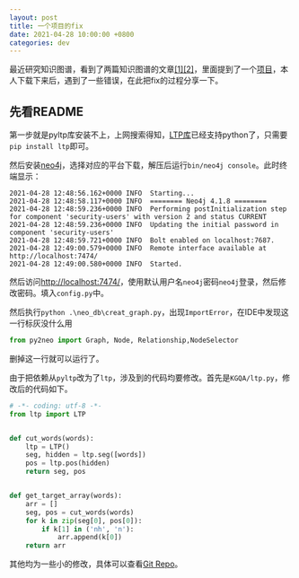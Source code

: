 ```yaml
---
layout: post
title: 一个项目的fix
date: 2021-04-28 10:00:00 +0800
categories: dev
---
```


最近研究知识图谱，看到了两篇知识图谱的文章[[1]](https://zhuanlan.zhihu.com/p/337115405)[[2]](https://zhuanlan.zhihu.com/p/360877984)，里面提到了一个[项目](https://github.com/chizhu/KGQA_HLM)，本人下载下来后，遇到了一些错误，在此把fix的过程分享一下。

## 先看README

第一步就是pyltp库安装不上，上网搜索得知，[LTP库](https://ltp.ai/docs/quickstart.html)已经支持python了，只需要`pip install ltp`即可。

然后安装[neo4j](https://neo4j.com/download-center/#community)，选择对应的平台下载，解压后运行`bin/neo4j console`。此时终端显示：

```shell
2021-04-28 12:48:56.162+0000 INFO  Starting...
2021-04-28 12:48:58.117+0000 INFO  ======== Neo4j 4.1.8 ========
2021-04-28 12:48:59.236+0000 INFO  Performing postInitialization step for component 'security-users' with version 2 and status CURRENT
2021-04-28 12:48:59.236+0000 INFO  Updating the initial password in component 'security-users'
2021-04-28 12:48:59.721+0000 INFO  Bolt enabled on localhost:7687.
2021-04-28 12:49:00.579+0000 INFO  Remote interface available at http://localhost:7474/
2021-04-28 12:49:00.580+0000 INFO  Started.
```

然后访问[http://localhost:7474/](http://localhost:7474/)，使用默认用户名`neo4j`密码`neo4j`登录，然后修改密码。填入`config.py`中。

然后执行`python .\neo_db\creat_graph.py`，出现`ImportError`，在IDE中发现这一行标灰没什么用

```python
from py2neo import Graph, Node, Relationship,NodeSelector
```

删掉这一行就可以运行了。

由于把依赖从`pyltp`改为了`ltp`，涉及到的代码均要修改。首先是`KGQA/ltp.py`，修改后的代码如下。

```python
# -*- coding: utf-8 -*-
from ltp import LTP


def cut_words(words):
    ltp = LTP()
    seg, hidden = ltp.seg([words])
    pos = ltp.pos(hidden)
    return seg, pos


def get_target_array(words):
    arr = []
    seg, pos = cut_words(words)
    for k in zip(seg[0], pos[0]):
        if k[1] in ('nh', 'n'):
            arr.append(k[0])
    return arr
```

其他均为一些小的修改，具体可以查看[Git Repo](https://github.com/soda92/KGQA-HLM)。
